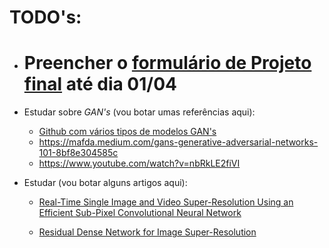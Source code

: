 # TODO's:

- # Preencher o [formulário de Projeto final](https://ead.puc-rio.br/pluginfile.php/1821646/mod_resource/content/1/Formul%C3%A1rio%202023.1_ECP.pdf) até dia **01/04**

- Estudar sobre _GAN's_ (vou botar umas referências aqui):

  - [Github com vários tipos de modelos GAN's](https://github.com/aladdinpersson/Machine-Learning-Collection/tree/master/ML/Pytorch/GANs)
  - https://mafda.medium.com/gans-generative-adversarial-networks-101-8bf8e304585c
  - https://www.youtube.com/watch?v=nbRkLE2fiVI

- Estudar (vou botar alguns artigos aqui):

  - [Real-Time Single Image and Video Super-Resolution Using an Efficient Sub-Pixel Convolutional Neural Network](https://arxiv.org/pdf/1609.05158.pdf)

  - [Residual Dense Network for Image Super-Resolution](https://arxiv.org/pdf/1802.08797.pdf)
